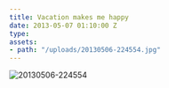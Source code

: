 ```yaml
---
title: Vacation makes me happy
date: 2013-05-07 01:10:00 Z
type: 
assets:
- path: "/uploads/20130506-224554.jpg"
---
```


![20130506-224554](/uploads/20130506-224554.jpg) 
